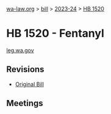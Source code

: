 [wa-law.org](/) > [bill](/bill/) > [2023-24](/bill/2023-24/) > [HB 1520](/bill/2023-24/hb/1520/)

# HB 1520 - Fentanyl
[leg.wa.gov](https://app.leg.wa.gov/billsummary?BillNumber=1520&Year=2023&Initiative=false)

## Revisions
* [Original Bill](1/)

## Meetings